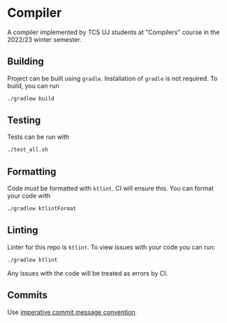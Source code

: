 # Compiler
A compiler implemented by TCS UJ students at "Compilers" course in the 2022/23 winter semester.

## Building
Project can be built using `gradle`. Installation of `gradle` is not required. To build, you can run
```bash
./gradlew build
```

## Testing
Tests can be run with
```bash
./test_all.sh
```

## Formatting
Code *must* be formatted with `ktlint`. CI will ensure this. You can format your code with
```bash
./gradlew ktlintFormat
```

## Linting
Linter for this repo is `ktlint`. To view issues with your code you can run:
```bash
./gradlew ktlint
```
Any issues with the code will be treated as errors by CI.

## Commits
Use [imperative commit message convention](https://cbea.ms/git-commit).
